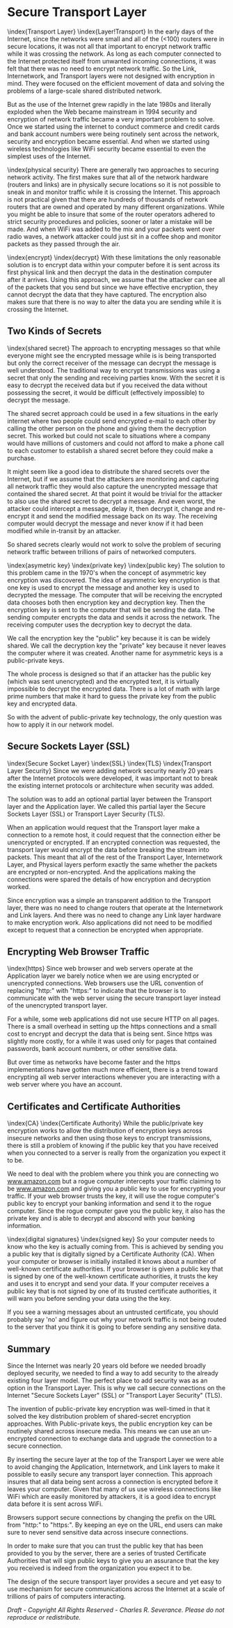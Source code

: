 Secure Transport Layer
======================

\index{Transport Layer}
\index{Layer!Transport}
In the early days of the Internet, since the networks were small and all
of the (<100) routers were in secure locations, it was not all that
important to encrypt network traffic while it was crossing the network.  As
long as each computer connected to the Internet protected itself from unwanted
incoming connections, it was felt that there was no need to encrypt network
traffic.  So the Link, Internetwork, and Transport layers were not designed with
encryption in mind.  They were focused on the efficient movement of data and
solving the problems of a large-scale shared distributed network.

But as the use of the Internet grew rapidly in the late 1980s and literally
exploded when the Web became mainstream in 1994 security and encryption of
network traffic became a very important problem to solve.  Once we started
using the internet to conduct commerce and credit cards and bank account
numbers were being routinely sent across the network, security and encryption
became essential.   And when we started using wireless technologies like WiFi
security became essential to even the simplest uses of the Internet.

\index{physical security}
There are generally two approaches to securing network activity.  The first
makes sure that all of the network hardware (routers and links) are in
physically secure locations so it is not possible to sneak in and monitor
traffic while it is crossing the Internet.  This approach is not
practical given that there are hundreds of thousands of network routers that
are owned and operated by many different organizations.   While you might be
able to insure that some of the router operators adhered to strict security
procedures and policies, sooner or later a mistake will be made.  And when WiFi
was added to the mix and your packets went over radio waves, a network attacker
could just sit in a coffee shop and monitor packets as they passed through the
air.

\index{encrypt}
\index{decrypt}
With these limitations the only reasonable solution is to encrypt data within
your computer before it is sent across its first physical link and then decrypt
the data in the destination computer after it arrives.  Using this approach, we
assume that the attacker can see all of the packets that you send but since we
have effective encryption, they cannot decrypt the data that they have
captured.   The encryption also makes sure that there is no way to alter the
data you are sending while it is crossing the Internet.

Two Kinds of Secrets
--------------------

\index{shared secret}
The approach to encrypting messages so that while everyone might see the
encrypted message while is is being transported but only the correct receiver
of the message can decrypt the message is well understood.   The traditional
way to encrypt transmissions was using a secret that only the sending and
receiving parties know.  With the secret it is easy to decrypt the received
data but if you received the data without possessing the secret, it would be
difficult (effectively impossible) to decrypt the message.

The shared secret approach could be used in a few situations in the early
internet where two people could send encrypted e-mail to each other by calling
the other person on the phone and giving them the decryption secret.   This
worked but could not scale to situations where a company would have
millions of customers and could not afford to make a phone call to each
customer to establish a shared secret before they could make a purchase.

It might seem like a good idea to distribute the shared secrets over the
Internet, but if we assume that the attackers are monitoring and capturing all
network traffic they would also capture the unencrypted message that contained
the shared secret.   At that point it would be trivial for the attacker to also
use the shared secret to decrypt a message.  And even worst, the attacker could
intercept a message, delay it, then decrypt it, change and re-encrypt it and
send the modified message back on its way.  The receiving computer would
decrypt the message and never know if it had been modified while in-transit by
an attacker.

So shared secrets clearly would not work to solve the problem of securing
network traffic between trillions of pairs of networked computers.

\index{asymetric key}
\index{private key}
\index{public key}
The solution to this problem came in the 1970's when the concept of asymmetric
key encryption was discovered.  The idea of asymmetric key encryption is that
one key is used to encrypt the message and another key is used to decrypted the
message.  The computer that will be receiving the encrypted data chooses both
then encryption key and decryption key.    Then the encryption key is sent to
the computer that will be sending the data.   The sending computer encrypts the
data and sends it across the network.  The receiving computer uses the
decryption key to decrypt the data.

We call the encryption key the "public" key because it is can be widely shared.
We call the decryption key the "private" key because it never leaves the
computer where it was created.  Another name for asymmetric keys is a
public-private keys.

The whole process is designed so that if an attacker has the public key (which
was sent unencrypted) and the encrypted text, it is virtually impossible to
decrypt the encrypted data.  There is a lot of math with large prime numbers
that make it hard to guess the private key from the public key and encrypted
data.

So with the advent of public-private key technology, the only question was how
to apply it in our network model.

Secure Sockets Layer (SSL)
--------------------------

\index{Secure Socket Layer}
\index{SSL}
\index{TLS}
\index{Transport Layer Security}
Since we were adding network security nearly 20 years after the Internet
protocols were developed, it was important not to break the existing internet
protocols or architecture when security was added.

The solution was to add an optional partial layer between the Transport layer
and the Application layer.   We called this partial layer the Secure Sockets
Layer (SSL) or Transport Layer Security (TLS).

When an application would request that the Transport layer make a connection to
a remote host, it could request that the connection either be unencrypted or
encrypted.  If an encrypted connection was requested, the transport layer would
encrypt the data before breaking the stream into packets.  This meant that all
of the rest of the Transport Layer, Internetwork Layer, and Physical layers
perform exactly the same whether the packets are encrypted or non-encrypted.
And the applications making the connections were spared the details of how
encryption and decryption worked.

Since encryption was a simple an transparent addition to the Transport layer,
there was no need to change routers that operate at the Internetwork and
Link layers.  And there was no need to change any Link layer hardware to make
encryption work.  Also applications did not need to be modified except to
request that a connection be encrypted when appropriate.

Encrypting Web Browser Traffic
------------------------------

\index{https}
Since web browser and web servers operate at the Application layer we barely
notice when we are using encrypted or unencrypted connections.  Web browsers
use the URL convention of replacing "http:" with "https:" to indicate that the
browser is to communicate with the web server using the secure transport layer
instead of the unencrypted transport layer.

For a while, some web applications did not use secure HTTP on all pages.
There is a small overhead in setting up the https connections and a small cost
to encrypt and decrypt the data that is being sent.  Since https was slightly
more costly, for a while it was used only for pages that contained passwords,
bank account numbers, or other sensitive data.

But over time as networks have become faster and the https implementations have
gotten much more efficient, there is a trend toward encrypting all web server
interactions whenever you are interacting with a web server where you have an
account.

Certificates and Certificate Authorities
----------------------------------------

\index{CA}
\index{Certificate Authority}
While the public/private key encryption works to allow the
distribution of encryption keys across insecure networks and then using those
keys to encrypt transmissions, there is still a problem of knowing if the
public key that you have received when you connected to a server is really from
the organization you expect it to be.

We need to deal with the problem where you think you are connecting wo
www.amazon.com but a rogue computer intercepts your traffic claiming to be
www.amazon.com and giving you a public key to use for encrypting your traffic.
If your web browser trusts the key, it will use the rogue computer's public key
to encrypt your banking information and send it to the rogue computer.  Since
the rogue computer gave you the public key, it also has the private key and is
able to decrypt and abscond with your banking information.

\index{digital signatures}
\index{signed key}
So your computer needs to know who the key is actually coming from.   This is
achieved by sending you a public key that is digitally signed by a Certificate
Authority (CA).  When your computer or browser is initially installed it knows
about a number of well-known certificate authorities. If your browser is given
a public key that is signed by one of the well-known certificate authorities,
it trusts the key and uses it to encrypt and send your data.  If your computer
receives a public key that is not signed by one of its trusted certificate
authorities, it will warn you before sending your data using the
the key.

If you see a warning messages about an untrusted
certificate, you should probably say 'no' and figure out why your network
traffic is not being routed to the server that you think it is going to before
sending any sensitive data.

Summary
-------

Since the Internet was nearly 20 years old before we needed broadly deployed
security, we needed to find a way to add security to the already existing four
layer model.  The perfect place to add security was as an option in the
Transport Layer.   This is why we call secure connections on the Internet
"Secure Sockets Layer" (SSL) or "Transport Layer Security" (TLS).

The invention of public-private key encryption was well-timed in that it solved
the key distribution problem of shared-secret encryption approaches.  With
Public-private keys, the public encryption key can be routinely shared across
insecure media.  This means we can use an un-encrypted connection to exchange
data and upgrade the connection to a secure connection.

By inserting the secure layer at the top of the Transport Layer we were able to
avoid changing the Application, Internetwork, and Link layers to make it
possible to easily secure any transport layer connection.  This approach
insures that all data being sent across a connection is encrypted before it
leaves your computer.  Given that many of us use wireless connections like WiFi
which are easily monitored by attackers, it is a good idea to encrypt data
before it is sent across WiFi.

Browsers support secure connections by changing the prefix on the URL
from "http:" to "https:".  By keeping an eye on the URL, end users can make
sure to never send sensitive data across insecure connections.

In order to make sure that you can trust the public key that has been provided
to you by the server, there are a series of trusted Certificate Authorities
that will sign public keys to give you an assurance that the key you received
is indeed from the organization you expect it to be.

The design of the secure transport layer provides a secure and yet easy to use
mechanism for secure communications across the Internet at a scale of trillions
of pairs of computers interacting.

*Draft - Copyright All Rights Reserved - Charles R. Severance.
Please do not reproduce or redistribute.*
